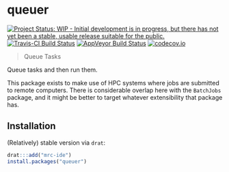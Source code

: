 # queuer

[![Project Status: WIP - Initial development is in progress, but there has not yet been a stable, usable release suitable for the public.](http://www.repostatus.org/badges/latest/wip.svg)](http://www.repostatus.org/#wip)
[![Travis-CI Build Status](https://travis-ci.org/mrc-ide/queuer.svg?branch=master)](https://travis-ci.org/mrc-ide/queuer)
[![AppVeyor Build Status](https://ci.appveyor.com/api/projects/status/github/mrc-ide/queuer?branch=master&svg=true)](https://ci.appveyor.com/project/mrc-ide/queuer)
[![codecov.io](https://codecov.io/github/mrc-ide/queuer/coverage.svg?branch=master)](https://codecov.io/github/mrc-ide/queuer?branch=master)

> Queue Tasks

Queue tasks and then run them.

This package exists to make use of HPC systems where jobs are submitted to remote computers.  There is considerable overlap here with the `BatchJobs` package, and it might be better to target whatever extensibility that package has.

## Installation

(Relatively) stable version via `drat`:

```r
drat:::add("mrc-ide")
install.packages("queuer")
```
